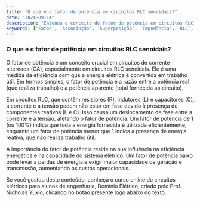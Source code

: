 ```yaml
---
title: "O que é o fator de potência em circuitos RLC senoidais?"
date: "2024-09-14"
description: "Entenda o conceito de fator de potência em circuitos RLC senoidais e sua importância na engenharia elétrica."
keywords: ['Fator', 'Associação', 'Superposição', 'Impedância', 'RLC', 'Admitância', 'senoidal']
---
```


### O que é o fator de potência em circuitos RLC senoidais?

O fator de potência é um conceito crucial em circuitos de corrente alternada (CA), especialmente em circuitos RLC senoidais. Ele é uma medida da eficiência com que a energia elétrica é convertida em trabalho útil. Em termos simples, o fator de potência é a razão entre a potência real (que realiza trabalho) e a potência aparente (total fornecida ao circuito).

Em circuitos RLC, que contêm resistores (R), indutores (L) e capacitores (C), a corrente e a tensão podem não estar em fase devido à presença de componentes reativos (L e C). Isso causa um deslocamento de fase entre a corrente e a tensão, afetando o fator de potência. Um fator de potência de 1 (ou 100%) indica que toda a energia fornecida é utilizada eficientemente, enquanto um fator de potência menor que 1 indica a presença de energia reativa, que não realiza trabalho útil.

A importância do fator de potência reside na sua influência na eficiência energética e na capacidade do sistema elétrico. Um fator de potência baixo pode levar a perdas de energia e exigir maior capacidade de geração e transmissão, aumentando os custos operacionais.

Se você gostou deste conteúdo, conheça o curso online de circuitos elétricos para alunos de engenharia, Domínio Elétrico, criado pelo Prof. Nicholas Yukio, clicando no botão presente logo abaixo do texto.